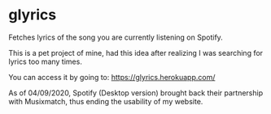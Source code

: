 # glyrics
Fetches lyrics of the song you are currently listening on Spotify.

This is a pet project of mine, had this idea after realizing I was searching for lyrics too many times. 

You can access it by going to: https://glyrics.herokuapp.com/


As of 04/09/2020, Spotify (Desktop version) brought back their partnership with Musixmatch, thus ending the usability of my website.
